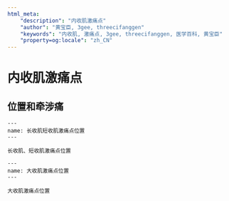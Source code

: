 ```yaml
---
html_meta:
    "description": "内收肌激痛点"
    "author": "黄宝臣, 3gee, threecifanggen"
    "keywords": "内收肌, 激痛点, 3gee, threecifanggen, 医学百科, 黄宝臣"
    "property=og:locale": "zh_CN"
---
```

# 内收肌激痛点

## 位置和牵涉痛

```{figure} /_static/img/2022-01-31-11-38-12.png
---
name: 长收肌短收肌激痛点位置
---

长收肌、短收肌激痛点位置
```

```{figure} /_static/img/2022-01-31-11-39-44.png
---
name: 大收肌激痛点位置
---

大收肌激痛点位置
```




